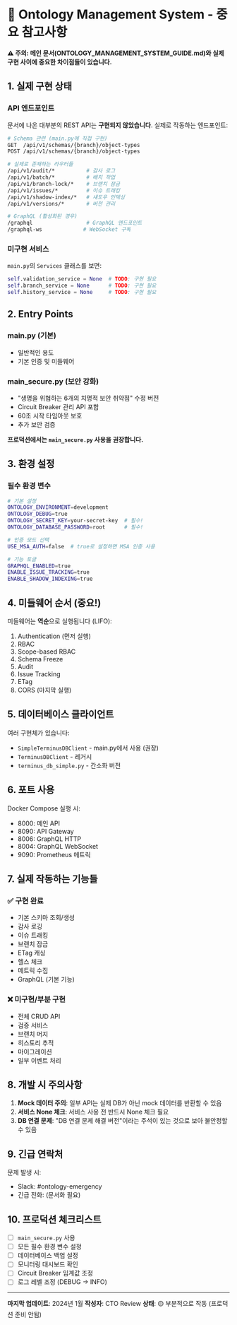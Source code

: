 # 🚨 Ontology Management System - 중요 참고사항

**⚠️ 주의: 메인 문서(ONTOLOGY_MANAGEMENT_SYSTEM_GUIDE.md)와 실제 구현 사이에 중요한 차이점들이 있습니다.**

## 1. 실제 구현 상태

### API 엔드포인트
문서에 나온 대부분의 REST API는 **구현되지 않았습니다**. 실제로 작동하는 엔드포인트:

```bash
# Schema 관련 (main.py에 직접 구현)
GET  /api/v1/schemas/{branch}/object-types
POST /api/v1/schemas/{branch}/object-types

# 실제로 존재하는 라우터들
/api/v1/audit/*          # 감사 로그
/api/v1/batch/*          # 배치 작업
/api/v1/branch-lock/*    # 브랜치 잠금
/api/v1/issues/*         # 이슈 트래킹
/api/v1/shadow-index/*   # 섀도우 인덱싱
/api/v1/versions/*       # 버전 관리

# GraphQL (활성화된 경우)
/graphql                 # GraphQL 엔드포인트
/graphql-ws             # WebSocket 구독
```

### 미구현 서비스
`main.py`의 `Services` 클래스를 보면:
```python
self.validation_service = None  # TODO: 구현 필요
self.branch_service = None      # TODO: 구현 필요
self.history_service = None     # TODO: 구현 필요
```

## 2. Entry Points

### main.py (기본)
- 일반적인 용도
- 기본 인증 및 미들웨어

### main_secure.py (보안 강화)
- "생명을 위협하는 6개의 치명적 보안 취약점" 수정 버전
- Circuit Breaker 관리 API 포함
- 60초 시작 타임아웃 보호
- 추가 보안 검증

**프로덕션에서는 `main_secure.py` 사용을 권장합니다.**

## 3. 환경 설정

### 필수 환경 변수
```bash
# 기본 설정
ONTOLOGY_ENVIRONMENT=development
ONTOLOGY_DEBUG=true
ONTOLOGY_SECRET_KEY=your-secret-key  # 필수!
ONTOLOGY_DATABASE_PASSWORD=root      # 필수!

# 인증 모드 선택
USE_MSA_AUTH=false  # true로 설정하면 MSA 인증 사용

# 기능 토글
GRAPHQL_ENABLED=true
ENABLE_ISSUE_TRACKING=true
ENABLE_SHADOW_INDEXING=true
```

## 4. 미들웨어 순서 (중요!)

미들웨어는 **역순**으로 실행됩니다 (LIFO):

1. Authentication (먼저 실행)
2. RBAC
3. Scope-based RBAC
4. Schema Freeze
5. Audit
6. Issue Tracking
7. ETag
8. CORS (마지막 실행)

## 5. 데이터베이스 클라이언트

여러 구현체가 있습니다:
- `SimpleTerminusDBClient` - main.py에서 사용 (권장)
- `TerminusDBClient` - 레거시
- `terminus_db_simple.py` - 간소화 버전

## 6. 포트 사용

Docker Compose 실행 시:
- 8000: 메인 API
- 8090: API Gateway
- 8006: GraphQL HTTP
- 8004: GraphQL WebSocket
- 9090: Prometheus 메트릭

## 7. 실제 작동하는 기능들

### ✅ 구현 완료
- 기본 스키마 조회/생성
- 감사 로깅
- 이슈 트래킹
- 브랜치 잠금
- ETag 캐싱
- 헬스 체크
- 메트릭 수집
- GraphQL (기본 기능)

### ❌ 미구현/부분 구현
- 전체 CRUD API
- 검증 서비스
- 브랜치 머지
- 히스토리 추적
- 마이그레이션
- 일부 이벤트 처리

## 8. 개발 시 주의사항

1. **Mock 데이터 주의**: 일부 API는 실제 DB가 아닌 mock 데이터를 반환할 수 있음
2. **서비스 None 체크**: 서비스 사용 전 반드시 None 체크 필요
3. **DB 연결 문제**: "DB 연결 문제 해결 버전"이라는 주석이 있는 것으로 보아 불안정할 수 있음

## 9. 긴급 연락처

문제 발생 시:
- Slack: #ontology-emergency
- 긴급 전화: (문서화 필요)

## 10. 프로덕션 체크리스트

- [ ] `main_secure.py` 사용
- [ ] 모든 필수 환경 변수 설정
- [ ] 데이터베이스 백업 설정
- [ ] 모니터링 대시보드 확인
- [ ] Circuit Breaker 임계값 조정
- [ ] 로그 레벨 조정 (DEBUG → INFO)

---

**마지막 업데이트**: 2024년 1월
**작성자**: CTO Review
**상태**: 🟡 부분적으로 작동 (프로덕션 준비 안됨)